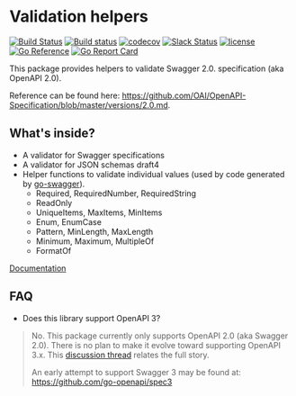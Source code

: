 # Validation helpers
[![Build Status](https://travis-ci.org/go-openapi/validate.svg?branch=master)](https://travis-ci.org/go-openapi/validate)
[![Build status](https://ci.appveyor.com/api/projects/status/d6epy6vipueyh5fs/branch/master?svg=true)](https://ci.appveyor.com/project/fredbi/validate/branch/master)
[![codecov](https://codecov.io/gh/go-openapi/validate/branch/master/graph/badge.svg)](https://codecov.io/gh/go-openapi/validate)
[![Slack Status](https://slackin.goswagger.io/badge.svg)](https://slackin.goswagger.io)
[![license](http://img.shields.io/badge/license-Apache%20v2-orange.svg)](https://raw.githubusercontent.com/go-openapi/validate/master/LICENSE)
[![Go Reference](https://pkg.go.dev/badge/github.com/go-openapi/validate.svg)](https://pkg.go.dev/github.com/go-openapi/validate)
[![Go Report Card](https://goreportcard.com/badge/github.com/go-openapi/validate)](https://goreportcard.com/report/github.com/go-openapi/validate)

This package provides helpers to validate Swagger 2.0. specification (aka OpenAPI 2.0).

Reference can be found here: https://github.com/OAI/OpenAPI-Specification/blob/master/versions/2.0.md.

## What's inside?

* A validator for Swagger specifications
* A validator for JSON schemas draft4
* Helper functions to validate individual values (used by code generated by [go-swagger](https://github.com/go-swagger/go-swagger)).
  * Required, RequiredNumber, RequiredString
  * ReadOnly
  * UniqueItems, MaxItems, MinItems
  * Enum, EnumCase
  * Pattern, MinLength, MaxLength
  * Minimum, Maximum, MultipleOf
  * FormatOf

[Documentation](https://godoc.org/github.com/go-openapi/validate)

## FAQ

* Does this library support OpenAPI 3?

> No.
> This package currently only supports OpenAPI 2.0 (aka Swagger 2.0).
> There is no plan to make it evolve toward supporting OpenAPI 3.x.
> This [discussion thread](https://github.com/go-openapi/spec/issues/21) relates the full story.
>
> An early attempt to support Swagger 3 may be found at: https://github.com/go-openapi/spec3
